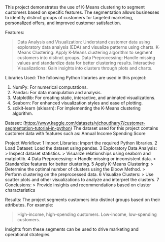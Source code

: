 This project demonstrates the use of K-Means clustering to segment customers based on specific features. The segmentation allows businesses to identify distinct groups of customers for targeted marketing, personalized offers, and improved customer satisfaction.

Features:
> Data Analysis and Visualization: Understand customer data using exploratory data analysis (EDA) and visualize patterns using charts.
> K-Means Clustering: Apply K-Means clustering algorithm to segment customers into distinct groups.
> Data Preprocessing: Handle missing values and standardize data for better clustering results.
> Interactive Visualizations: Gain insights into clusters through plots and charts.

Libraries Used:
The following Python libraries are used in this project:

1. NumPy: For numerical computations.
2. Pandas: For data manipulation and analysis.
3. Matplotlib: For creating static, interactive, and animated visualizations.
4. Seaborn: For enhanced visualization styles and ease of plotting.
5. scikit-learn (sklearn): For implementing the K-Means clustering algorithm.

Dataset: (https://www.kaggle.com/datasets/vjchoudhary7/customer-segmentation-tutorial-in-python)
The dataset used for this project contains customer data with features such as:
  Annual Income
  Spending Score

Project Workflow:
  1 Import Libraries: Import the required Python libraries.
  2 Load Dataset: Load the dataset using pandas.
  3 Exploratory Data Analysis:
    > Inspect dataset statistics.
    > Visualize relationships using seaborn and matplotlib.
  4 Data Preprocessing:
    > Handle missing or inconsistent data.
    > Standardize features for better clustering.
  5 Apply K-Means Clustering:
    > Determine the optimal number of clusters using the Elbow Method.
    > Perform clustering on the preprocessed data.
  6 Visualize Clusters:
    > Use scatter plots and other visualizations to analyze and interpret the clusters.
  7 Conclusions:
    > Provide insights and recommendations based on cluster characteristics

Results:
The project segments customers into distinct groups based on their attributes. For example:
  > High-income, high-spending customers.
  > Low-income, low-spending customers.

Insights from these segments can be used to drive marketing and operational strategies.
